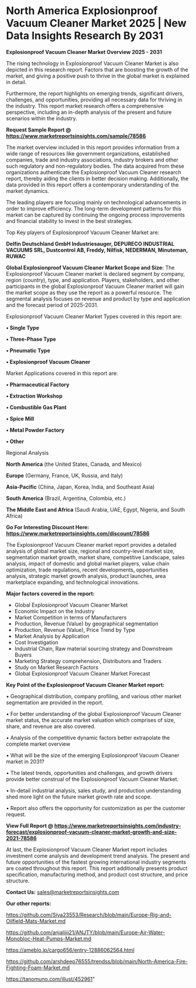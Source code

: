  # North America Explosionproof Vacuum Cleaner Market 2025 | New Data Insights Research By 2031

<Strong> Explosionproof Vacuum Cleaner Market Overview 2025 - 2031</strong>

The rising technology in Explosionproof Vacuum Cleaner Market is also depicted in this research report. Factors that are boosting the growth of the market, and giving a positive push to thrive in the global market is explained in detail.

Furthermore, the report highlights on emerging trends, significant drivers, challenges, and opportunities, providing all necessary data for thriving in the industry. This report market research offers a comprehensive perspective, including an in-depth analysis of the present and future scenarios within the industry.

<strong>Request Sample Report @ <a href=https://www.marketreportsinsights.com/sample/78586>https://www.marketreportsinsights.com/sample/78586</a></strong>

The market overview included in this report provides information from a wide range of resources like government organizations, established companies, trade and industry associations, industry brokers and other such regulatory and non-regulatory bodies. The data acquired from these organizations authenticate the Explosionproof Vacuum Cleaner research report, thereby aiding the clients in better decision making. Additionally, the data provided in this report offers a contemporary understanding of the market dynamics.

The leading players are focusing mainly on technological advancements in order to improve efficiency. The long-term development patterns for this market can be captured by continuing the ongoing process improvements and financial stability to invest in the best strategies.

Top Key players of Explosionproof Vacuum Cleaner Market are:

<strong>Delfin Deutschland GmbH Industriesauger, DEPURECO INDUSTRIAL VACUUMS SRL, Dustcontrol AB, Freddy, Nilfisk, NEDERMAN, Minuteman, RUWAC</strong>

<strong><b>Global Explosionproof Vacuum Cleaner Market Scope and Size:</b></strong>
The Explosionproof Vacuum Cleaner market is declared segment by company, region (country), type, and application. Players, stakeholders, and other participants in the global Explosionproof Vacuum Cleaner market will gain the market scope as they use the report as a powerful resource. The segmental analysis focuses on revenue and product by type and application and the forecast period of 2025-2031.

Explosionproof Vacuum Cleaner Market Types covered in this report are:

<strong>• Single Type

• Three-Phase Type

• Pneumatic Type

• Explosionproof Vacuum Cleaner</strong>

Market Applications covered in this report are:

<strong>• Pharmaceutical Factory

• Extraction Workshop

• Combustible Gas Plant

• Spice Mill

• Metal Powder Factory

• Other</strong> 

Regional Analysis

<strong>North America</strong> (the United States, Canada, and Mexico)

<strong>Europe</strong> (Germany, France, UK, Russia, and Italy)

<strong>Asia-Pacific</strong> (China, Japan, Korea, India, and Southeast Asia)

<strong>South America</strong> (Brazil, Argentina, Colombia, etc.)

<strong>The Middle East and Africa</strong> (Saudi Arabia, UAE, Egypt, Nigeria, and South Africa)

<strong>Go For Interesting Discount Here: <a href=https://www.marketreportsinsights.com/discount/78586>https://www.marketreportsinsights.com/discount/78586</a></strong>

The Explosionproof Vacuum Cleaner market report provides a detailed analysis of global market size, regional and country-level market size, segmentation market growth, market share, competitive Landscape, sales analysis, impact of domestic and global market players, value chain optimization, trade regulations, recent developments, opportunities analysis, strategic market growth analysis, product launches, area marketplace expanding, and technological innovations.

<strong><b>Major factors covered in the report:</b></strong>
<ul>
  <li>Global Explosionproof Vacuum Cleaner Market </li>
  <li>Economic Impact on the Industry</li>
  <li>Market Competition in terms of Manufacturers</li>
  <li>Production, Revenue (Value) by geographical segmentation</li>
  <li>Production, Revenue (Value), Price Trend by Type</li>
  <li>Market Analysis by Application</li>
  <li>Cost Investigation</li>
  <li>Industrial Chain, Raw material sourcing strategy and Downstream Buyers</li>
  <li>Marketing Strategy comprehension, Distributors and Traders</li>
  <li>Study on Market Research Factors</li>
  <li>Global Explosionproof Vacuum Cleaner Market Forecast</li>
</ul>

<strong><b>Key Point of the Explosionproof Vacuum Cleaner Market report:</b></strong>

• Geographical distribution, company profiling, and various other market segmentation are provided in the report.

• For better understanding of the global Explosionproof Vacuum Cleaner market status, the accurate market valuation which comprises of size, share, and revenue are also covered.

• Analysis of the competitive dynamic factors better extrapolate the complete market overview

• What will be the size of the emerging Explosionproof Vacuum Cleaner market in 2031?

• The latest trends, opportunities and challenges, and growth drivers provide better construal of the Explosionproof Vacuum Cleaner Market.

• In-detail industrial analysis, sales study, and production understanding shed more light on the future market growth rate and scope.

• Report also offers the opportunity for customization as per the customer request.

<strong><b>View Full Report @ <a href=https://www.marketreportsinsights.com/industry-forecast/explosionproof-vacuum-cleaner-market-growth-and-size-2021-78586>https://www.marketreportsinsights.com/industry-forecast/explosionproof-vacuum-cleaner-market-growth-and-size-2021-78586</a></b></strong>


At last, the Explosionproof Vacuum Cleaner Market report includes investment come analysis and development trend analysis. The present and future opportunities of the fastest growing international industry segments are coated throughout this report. This report additionally presents product specification, manufacturing method, and product cost structure, and price structure.

<strong>Contact Us:</strong>
sales@marketreportsinsights.com

<strong>Our other reports:</strong>

<a href=https://github.com/Siya23553/Research/blob/main/Europe-Rig-and-Oilfield-Mats-Market.md>https://github.com/Siya23553/Research/blob/main/Europe-Rig-and-Oilfield-Mats-Market.md</a>

<a href=https://github.com/anjaliiii21/ANJTY/blob/main/Europe-Air-Water-Monobloc-Heat-Pumps-Market.md>https://github.com/anjaliiii21/ANJTY/blob/main/Europe-Air-Water-Monobloc-Heat-Pumps-Market.md</a>

<a href=https://ameblo.jp/cargo656/entry-12886062564.html>https://ameblo.jp/cargo656/entry-12886062564.html</a>

<a href=https://github.com/arshdeep76555/trendss/blob/main/North-America-Fire-Fighting-Foam-Market.md>https://github.com/arshdeep76555/trendss/blob/main/North-America-Fire-Fighting-Foam-Market.md</a>

<a href=https://tanomuno.com/illust/452961>https://tanomuno.com/illust/452961</a>"
